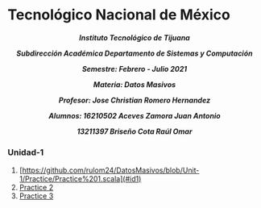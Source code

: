 <h1>Tecnológico Nacional de México</h1>
<h5 style="text-align: center;"> Instituto Tecnológico de Tijuana 

Subdirección Académica 
Departamento de Sistemas y Computación 

Semestre: Febrero - Julio 2021

Materia:
Datos Masivos

Profesor: 
Jose Christian Romero Hernandez

Alumnos: 
16210502 Aceves Zamora Juan Antonio

13211397 Briseño Cota Raúl Omar


 </h5>


### Unidad-1

1. [https://github.com/rulom24/DatosMasivos/blob/Unit-1/Practice/Practice%201.scala](#id1)
2. [Practice 2](#id2)
3. [Practice 3](#id3)


